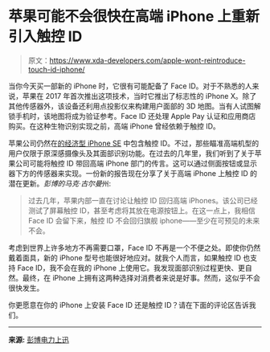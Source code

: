 # 苹果可能不会很快在高端 iPhone 上重新引入触控 ID

> 原文：<https://www.xda-developers.com/apple-wont-reintroduce-touch-id-iphone/>

当你今天买一部新的 iPhone 时，它很有可能配备了 Face ID。对于不熟悉的人来说，苹果在 2017 年首次推出这项技术，当时它推出了标志性的 iPhone X。除了其他传感器外，该设备还利用点投影仪来构建用户面部的 3D 地图。当有人试图解锁手机时，该地图将成为验证参考。Face ID 还处理 Apple Pay 认证和应用商店购买。在这种生物识别实现之前，高端 iPhone 曾经依赖于触控 ID。

苹果公司仍然在[的经济型 iPhone SE](https://www.xda-developers.com/best-apple-iphone-se-3-deals/) 中包含触控 ID。不过，那些瞄准高端机型的用户仅限于原深感摄像头及其面部识别功能。在过去的几年里，我们听到了关于苹果公司可能将触控 ID 带回高端 iPhone 部门的传言。这可以通过侧面按钮或显示器下方的传感器来实现。一份新的报告现在分享了关于高端 iPhone 上触控 ID 的潜在更新。*彭博的马克·古尔曼*州:

> 过去几年，苹果内部一直在讨论让触控 ID 回归高端 iPhones。该公司已经测试了屏幕触控 ID，甚至考虑将其放在电源按钮上。在这一点上，我相信 Face ID 会留下来，触控 ID 不会回归旗舰 iphone——至少在可预见的未来不会。

考虑到世界上许多地方不再需要口罩，Face ID 不再是一个不便之处。即使你仍然戴着面具，新的 iPhone 型号也能很好地应对。就我个人而言，如果触控 ID 也支持 Face ID，我不会在我的 iPhone 上使用它。我发现面部识别过程更快、更自然。最终，在 iPhone 上拥有这两种选择对消费者来说是好事。然而，这似乎不会很快发生。

你更愿意在你的 iPhone 上安装 Face ID 还是触控 ID？请在下面的评论区告诉我们。

* * *

**来源:** [彭博电力上迅](https://www.bloomberg.com/account/newsletters/power-on)